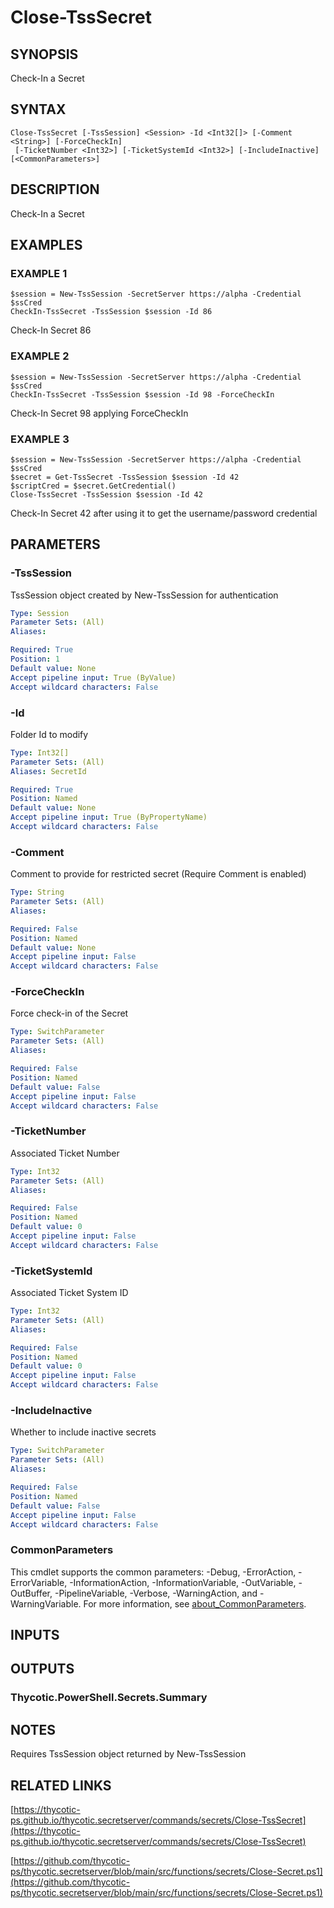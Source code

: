 # Close-TssSecret

## SYNOPSIS
Check-In a Secret

## SYNTAX

```
Close-TssSecret [-TssSession] <Session> -Id <Int32[]> [-Comment <String>] [-ForceCheckIn]
 [-TicketNumber <Int32>] [-TicketSystemId <Int32>] [-IncludeInactive] [<CommonParameters>]
```

## DESCRIPTION
Check-In a Secret

## EXAMPLES

### EXAMPLE 1
```
$session = New-TssSession -SecretServer https://alpha -Credential $ssCred
CheckIn-TssSecret -TssSession $session -Id 86
```

Check-In Secret 86

### EXAMPLE 2
```
$session = New-TssSession -SecretServer https://alpha -Credential $ssCred
CheckIn-TssSecret -TssSession $session -Id 98 -ForceCheckIn
```

Check-In Secret 98 applying ForceCheckIn

### EXAMPLE 3
```
$session = New-TssSession -SecretServer https://alpha -Credential $ssCred
$secret = Get-TssSecret -TssSession $session -Id 42
$scriptCred = $secret.GetCredential()
Close-TssSecret -TssSession $session -Id 42
```

Check-In Secret 42 after using it to get the username/password credential

## PARAMETERS

### -TssSession
TssSession object created by New-TssSession for authentication

```yaml
Type: Session
Parameter Sets: (All)
Aliases:

Required: True
Position: 1
Default value: None
Accept pipeline input: True (ByValue)
Accept wildcard characters: False
```

### -Id
Folder Id to modify

```yaml
Type: Int32[]
Parameter Sets: (All)
Aliases: SecretId

Required: True
Position: Named
Default value: None
Accept pipeline input: True (ByPropertyName)
Accept wildcard characters: False
```

### -Comment
Comment to provide for restricted secret (Require Comment is enabled)

```yaml
Type: String
Parameter Sets: (All)
Aliases:

Required: False
Position: Named
Default value: None
Accept pipeline input: False
Accept wildcard characters: False
```

### -ForceCheckIn
Force check-in of the Secret

```yaml
Type: SwitchParameter
Parameter Sets: (All)
Aliases:

Required: False
Position: Named
Default value: False
Accept pipeline input: False
Accept wildcard characters: False
```

### -TicketNumber
Associated Ticket Number

```yaml
Type: Int32
Parameter Sets: (All)
Aliases:

Required: False
Position: Named
Default value: 0
Accept pipeline input: False
Accept wildcard characters: False
```

### -TicketSystemId
Associated Ticket System ID

```yaml
Type: Int32
Parameter Sets: (All)
Aliases:

Required: False
Position: Named
Default value: 0
Accept pipeline input: False
Accept wildcard characters: False
```

### -IncludeInactive
Whether to include inactive secrets

```yaml
Type: SwitchParameter
Parameter Sets: (All)
Aliases:

Required: False
Position: Named
Default value: False
Accept pipeline input: False
Accept wildcard characters: False
```

### CommonParameters
This cmdlet supports the common parameters: -Debug, -ErrorAction, -ErrorVariable, -InformationAction, -InformationVariable, -OutVariable, -OutBuffer, -PipelineVariable, -Verbose, -WarningAction, and -WarningVariable. For more information, see [about_CommonParameters](http://go.microsoft.com/fwlink/?LinkID=113216).

## INPUTS

## OUTPUTS

### Thycotic.PowerShell.Secrets.Summary
## NOTES
Requires TssSession object returned by New-TssSession

## RELATED LINKS

[https://thycotic-ps.github.io/thycotic.secretserver/commands/secrets/Close-TssSecret](https://thycotic-ps.github.io/thycotic.secretserver/commands/secrets/Close-TssSecret)

[https://github.com/thycotic-ps/thycotic.secretserver/blob/main/src/functions/secrets/Close-Secret.ps1](https://github.com/thycotic-ps/thycotic.secretserver/blob/main/src/functions/secrets/Close-Secret.ps1)

